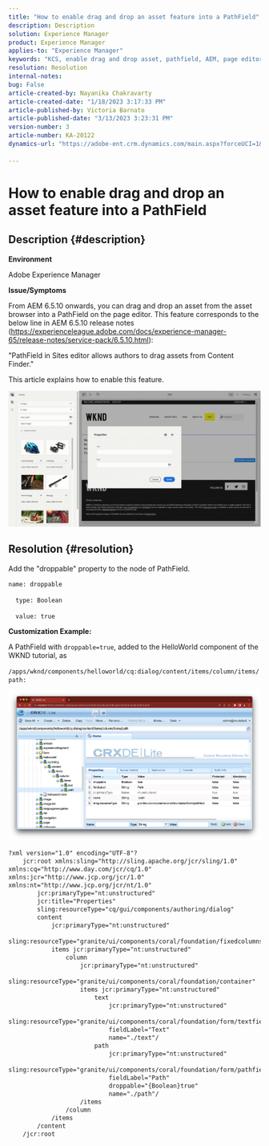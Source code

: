 ```yaml
---
title: "How to enable drag and drop an asset feature into a PathField"
description: Description
solution: Experience Manager
product: Experience Manager
applies-to: "Experience Manager"
keywords: "KCS, enable drag and drop asset, pathfield, AEM, page editor"
resolution: Resolution
internal-notes: 
bug: False
article-created-by: Nayanika Chakravarty
article-created-date: "1/18/2023 3:17:33 PM"
article-published-by: Victoria Barnato
article-published-date: "3/13/2023 3:23:31 PM"
version-number: 3
article-number: KA-20122
dynamics-url: "https://adobe-ent.crm.dynamics.com/main.aspx?forceUCI=1&pagetype=entityrecord&etn=knowledgearticle&id=ac3fab38-4397-ed11-aad1-6045bd006b4b"

---
```

# How to enable drag and drop an asset feature into a PathField

## Description {#description}


<b>Environment</b>

Adobe Experience Manager

<b>Issue/Symptoms</b>

From AEM 6.5.10 onwards, you can drag and drop an asset from the asset browser into a PathField on the page editor. This feature corresponds to the below line in AEM 6.5.10 release notes (https://experienceleague.adobe.com/docs/experience-manager-65/release-notes/service-pack/6.5.10.html):

"PathField in Sites editor allows authors to drag assets from Content Finder."

This article explains how to enable this feature.

![](assets/___b33fab38-4397-ed11-aad1-6045bd006b4b___.gif)


## Resolution {#resolution}


Add the "droppable" property to the node of PathField.


```
name: droppable

  type: Boolean

  value: true
```


<b>Customization Example:</b>

A PathField with `droppable=true`, added to the HelloWorld component of the WKND tutorial, as

`/apps/wknd/components/helloworld/cq:dialog/content/items/column/items/path:`

![](assets/6106400f-2b07-ed11-82e4-00224808e483.png)


```
?xml version="1.0" encoding="UTF-8"?
    jcr:root xmlns:sling="http://sling.apache.org/jcr/sling/1.0" xmlns:cq="http://www.day.com/jcr/cq/1.0" xmlns:jcr="http://www.jcp.org/jcr/1.0" xmlns:nt="http://www.jcp.org/jcr/nt/1.0"
        jcr:primaryType="nt:unstructured"
        jcr:title="Properties"
        sling:resourceType="cq/gui/components/authoring/dialog"
        content
            jcr:primaryType="nt:unstructured"
            sling:resourceType="granite/ui/components/coral/foundation/fixedcolumns"
            items jcr:primaryType="nt:unstructured"
                column
                    jcr:primaryType="nt:unstructured"
                    sling:resourceType="granite/ui/components/coral/foundation/container"
                    items jcr:primaryType="nt:unstructured"
                        text
                            jcr:primaryType="nt:unstructured"
                            sling:resourceType="granite/ui/components/coral/foundation/form/textfield"
                            fieldLabel="Text"
                            name="./text"/
                        path
                            jcr:primaryType="nt:unstructured"
                            sling:resourceType="granite/ui/components/coral/foundation/form/pathfield"
                            fieldLabel="Path"
                            droppable="{Boolean}true"
                            name="./path"/
                    /items
                /column
            /items
        /content
    /jcr:root
```
